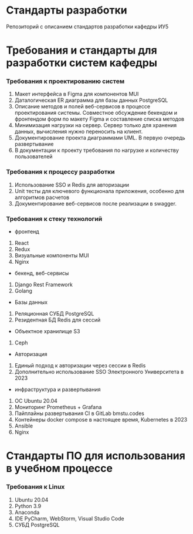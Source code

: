 # Стандарты разработки 
Репозиторий с описанием стандартов разработки кафедры ИУ5

# Требования и стандарты для разработки систем кафедры

### Требования к проектированию систем
1. Макет интерфейса в Figma для компонентов MUI
2. Даталогическая ER диаграмма для базы данных PostgreSQL
3. Описание методов и полей веб-сервисов в процессе проектирования системы. Совместное обсуждение бекендом и фронтендом форм по макету Figma и составление списка методов
2. Минимизация нагрузки на сервер. Сервер только для хранения данных, вычисления нужно переносить на клиент.
3. Документирование проекта диаграммами UML. В первую очередь развертывание
4. В документации к проекту требования по нагрузке и количеству пользователей

### Требования к процессу разработки
1. Использование SSO и Redis для авторизации
2. Unit тесты для ключевого функционала приложения, особенно для алгоритмов расчетов
3. Документирование веб-сервисов после реализации в swagger.

### Требования к стеку технологий

- фронтенд
1. React
2. Redux
3. Визуальные компоненты MUI
4. Nginx

- бекенд, веб-сервисы
1. Django Rest Framework 
2. Golang

- Базы данных
1. Реляционная СУБД PostgreSQL
2. Резидентная БД Redis для сессий

- Объектное хранилище S3
1. Ceph

- Авторизация
1. Единый подход к авторизации через сессии в Redis
2. Дополнительно использование SSO Электронного Университета в 2023 

- инфраструктура и развертывания
1. ОС Ubuntu 20.04
2. Мониторинг Prometheus + Grafana
3. Пайплайны развертывания CI в GitLab bmstu.codes
4. Контейнеры docker compose в настоящее время, Kubernetes в 2023
5. Ansible
6. Nginx

# Стандарты ПО для использования в учебном процессе
### Требования к Linux

1. Ubuntu 20.04
2. Python 3.9
3. Anaconda
4. IDE PyCharm, WebStorm, Visual Studio Code
5. СУБД PostgreSQL